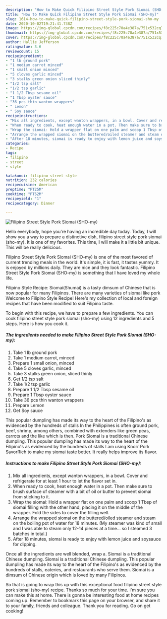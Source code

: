 ```yaml
---
description: "How to Make Quick Filipino Street Style Pork Siomai (SHO-my)"
title: "How to Make Quick Filipino Street Style Pork Siomai (SHO-my)"
slug: 1614-how-to-make-quick-filipino-street-style-pork-siomai-sho-my
date: 2020-10-02T19:21:41.738Z
image: https://img-global.cpcdn.com/recipes/f8c225c70a4e387a/751x532cq70/filipino-street-style-pork-siomai-sho-my-recipe-main-photo.jpg
thumbnail: https://img-global.cpcdn.com/recipes/f8c225c70a4e387a/751x532cq70/filipino-street-style-pork-siomai-sho-my-recipe-main-photo.jpg
cover: https://img-global.cpcdn.com/recipes/f8c225c70a4e387a/751x532cq70/filipino-street-style-pork-siomai-sho-my-recipe-main-photo.jpg
author: Hallie Jefferson
ratingvalue: 3.6
reviewcount: 15
recipeingredient:
- "1 lb ground pork"
- "1 medium carrot minced"
- "1 small onion minced"
- "5 cloves garlic minced"
- "3 stalks green onion sliced thinly"
- "1/2 tsp salt"
- "1/2 tsp garlic"
- "1 1/2 Tbsp sesame oil"
- "1 Tbsp oyster sauce"
- "36 pcs thin wanton wrappers"
- " Lemon"
- " Soy sauce"
recipeinstructions:
- "Mix all ingredients, except wanton wrappers, in a bowl. Cover and refrigerate for at least 1 hour to let the flavor set in."
- "When ready to cook, heat enough water in a pot. Then make sure to brush surface of steamer with a bit of oil or butter to prevent siomai from sticking to it."
- "Wrap the siomai: Hold a wrapper flat on one palm and scoop 1 Tbsp of siomai filling with the other hand, placing it on the middle of the wrapper. Fold the sides to cover the filling well."
- "Arrange the wrapped siomai on the buttered/oiled steamer and steam on the boiling pot of water for 18 minutes. (My steamer was kind of small and I was able to steam only 12-14 pieces at a time... so I steamed 3 batches in total.)"
- "After 18 minutes, siomai is ready to enjoy with lemon juice and soysauce for dipping."
categories:
- Recipe
tags:
- filipino
- street
- style

katakunci: filipino street style 
nutrition: 232 calories
recipecuisine: American
preptime: "PT25M"
cooktime: "PT52M"
recipeyield: "1"
recipecategory: Dinner

---
```



![Filipino Street Style Pork Siomai (SHO-my)](https://img-global.cpcdn.com/recipes/f8c225c70a4e387a/751x532cq70/filipino-street-style-pork-siomai-sho-my-recipe-main-photo.jpg)

Hello everybody, hope you're having an incredible day today. Today, I will show you a way to prepare a distinctive dish, filipino street style pork siomai (sho-my). It is one of my favorites. This time, I will make it a little bit unique. This will be really delicious.

Filipino Street Style Pork Siomai (SHO-my) is one of the most favored of current trending meals in the world. It's simple, it is fast, it tastes yummy. It is enjoyed by millions daily. They are nice and they look fantastic. Filipino Street Style Pork Siomai (SHO-my) is something that I have loved my whole life.

Filipino Style Recipe: Siomai(Shumai) is a tasty dimsum of Chinese that is now popular for many Filipinos. There are many varieties of siomai like pork Welcome to Filipino Style Recipe! Here&#39;s my collection of local and foreign recipes that have been modified to suit Filipino taste.


To begin with this recipe, we have to prepare a few ingredients. You can cook filipino street style pork siomai (sho-my) using 12 ingredients and 5 steps. Here is how you cook it.

<!--inarticleads1-->

##### The ingredients needed to make Filipino Street Style Pork Siomai (SHO-my):

1. Take 1 lb ground pork
1. Take 1 medium carrot, minced
1. Prepare 1 small onion, minced
1. Take 5 cloves garlic, minced
1. Take 3 stalks green onion, sliced thinly
1. Get 1/2 tsp salt
1. Take 1/2 tsp garlic
1. Prepare 1 1/2 Tbsp sesame oil
1. Prepare 1 Tbsp oyster sauce
1. Take 36 pcs thin wanton wrappers
1. Prepare  Lemon
1. Get  Soy sauce


This popular dumpling has made its way to the heart of the Filipino&#39;s as evidenced by the hundreds of stalls In the Philippines is often ground pork, beef, shrimp, among others, combined with extenders like green peas, carrots and the like which is then. Pork Siomai is a traditional Chinese dumpling. This popular dumpling has made its way to the heart of the Filipino&#39;s as evidenced by the hundreds of stalls I am using Knorr Pork SavorRich to make my siomai taste better. It really helps improve its flavor. 

<!--inarticleads2-->

##### Instructions to make Filipino Street Style Pork Siomai (SHO-my):

1. Mix all ingredients, except wanton wrappers, in a bowl. Cover and refrigerate for at least 1 hour to let the flavor set in.
1. When ready to cook, heat enough water in a pot. Then make sure to brush surface of steamer with a bit of oil or butter to prevent siomai from sticking to it.
1. Wrap the siomai: Hold a wrapper flat on one palm and scoop 1 Tbsp of siomai filling with the other hand, placing it on the middle of the wrapper. Fold the sides to cover the filling well.
1. Arrange the wrapped siomai on the buttered/oiled steamer and steam on the boiling pot of water for 18 minutes. (My steamer was kind of small and I was able to steam only 12-14 pieces at a time... so I steamed 3 batches in total.)
1. After 18 minutes, siomai is ready to enjoy with lemon juice and soysauce for dipping.


Once all the ingredients are well blended, wrap a. Siomai is a traditional Chinese dumpling. Siomai is a traditional Chinese dumpling. This popular dumpling has made its way to the heart of the Filipino&#39;s as evidenced by the hundreds of stalls, eateries, and restaurants who serve them. Siomai is a dimsum of Chinese origin which is loved by many Filipinos. 

So that is going to wrap this up with this exceptional food filipino street style pork siomai (sho-my) recipe. Thanks so much for your time. I'm sure you can make this at home. There is gonna be interesting food at home recipes coming up. Remember to bookmark this page on your browser, and share it to your family, friends and colleague. Thank you for reading. Go on get cooking!
